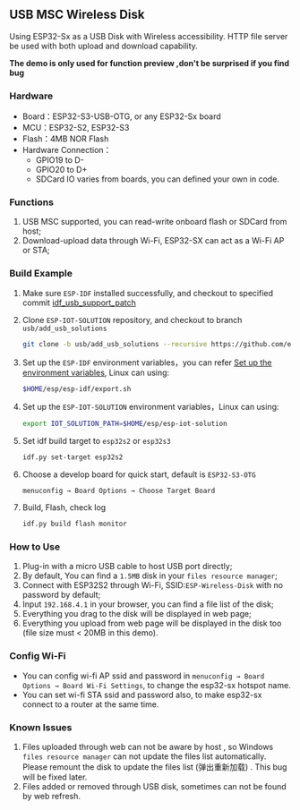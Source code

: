 ## USB MSC Wireless Disk

Using ESP32-Sx as a USB Disk with Wireless accessibility. HTTP file server be used with both upload and download capability.

**The demo is only used for function preview ,don't be surprised if you find bug**

### Hardware

- Board：ESP32-S3-USB-OTG, or any ESP32-Sx board 
- MCU：ESP32-S2, ESP32-S3
- Flash：4MB NOR Flash
- Hardware Connection： 
  - GPIO19 to D-
  - GPIO20 to D+
  - SDCard IO varies from boards, you can defined your own in code.

### Functions

1.  USB MSC supported, you can read-write onboard flash or SDCard from host;
2.  Download-upload data through Wi-Fi, ESP32-SX can act as a Wi-Fi AP or STA;

### Build Example

1. Make sure `ESP-IDF` installed successfully, and checkout to specified commit [idf_usb_support_patch](../../usb/idf_usb_support_patch/readme.md)

2. Clone `ESP-IOT-SOLUTION` repository, and checkout to branch `usb/add_usb_solutions`

    ```bash
    git clone -b usb/add_usb_solutions --recursive https://github.com/espressif/esp-iot-solution
    ```

3. Set up the `ESP-IDF` environment variables，you can refer [Set up the environment variables](https://docs.espressif.com/projects/esp-idf/en/latest/esp32/get-started/index.html#step-4-set-up-the-environment-variables), Linux can using:

    ```bash
    $HOME/esp/esp-idf/export.sh
    ```

4. Set up the `ESP-IOT-SOLUTION` environment variables，Linux can using:

    ```bash
    export IOT_SOLUTION_PATH=$HOME/esp/esp-iot-solution
    ```

5. Set idf build target to `esp32s2` or `esp32s3`

    ```bash
    idf.py set-target esp32s2
    ```

6. Choose a develop board for quick start, default is `ESP32-S3-OTG`

    `menuconfig → Board Options → Choose Target Board`

7. Build, Flash, check log

    ```bash
    idf.py build flash monitor
    ```

### How to Use

1. Plug-in with a micro USB cable to host USB port directly;
2. By default, You can find a `1.5MB` disk in your `files resource manager`;
3. Connect with ESP32S2 through Wi-Fi, SSID:`ESP-Wireless-Disk` with no password by default;
4. Input `192.168.4.1` in your browser,  you can find a file list of the disk;
5. Everything you drag to the disk will be displayed in web page;
6. Everything you upload from web page will be displayed in the disk too (file size must < 20MB in this demo).

### Config Wi-Fi

* You can config wi-fi AP ssid and password in `menuconfig → Board Options → Board Wi-Fi Settings`, to change the esp32-sx hotspot name.
* You can set wi-fi STA ssid and password also, to make esp32-sx connect to a router at the same time.

### Known Issues

1. Files uploaded through web can not be aware by host , so Windows  `files resource manager` can not update the files list automatically. Please remount the disk to update the files list (弹出重新加载) . This bug will be fixed later.
2. Files added or removed through USB disk, sometimes can not be found by web refresh.
